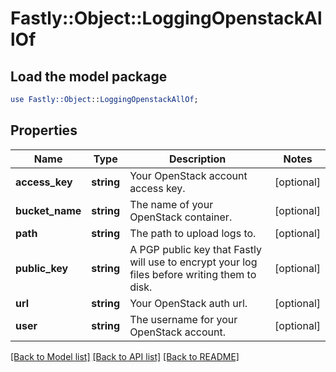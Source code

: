 # Fastly::Object::LoggingOpenstackAllOf

## Load the model package
```perl
use Fastly::Object::LoggingOpenstackAllOf;
```

## Properties
Name | Type | Description | Notes
------------ | ------------- | ------------- | -------------
**access_key** | **string** | Your OpenStack account access key. | [optional] 
**bucket_name** | **string** | The name of your OpenStack container. | [optional] 
**path** | **string** | The path to upload logs to. | [optional] 
**public_key** | **string** | A PGP public key that Fastly will use to encrypt your log files before writing them to disk. | [optional] 
**url** | **string** | Your OpenStack auth url. | [optional] 
**user** | **string** | The username for your OpenStack account. | [optional] 

[[Back to Model list]](../README.md#documentation-for-models) [[Back to API list]](../README.md#documentation-for-api-endpoints) [[Back to README]](../README.md)


